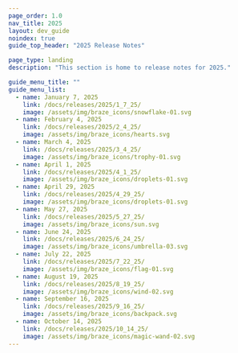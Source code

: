 ```yaml
---
page_order: 1.0
nav_title: 2025
layout: dev_guide
noindex: true
guide_top_header: "2025 Release Notes"

page_type: landing
description: "This section is home to release notes for 2025."

guide_menu_title: ""
guide_menu_list:
  - name: January 7, 2025
    link: /docs/releases/2025/1_7_25/
    image: /assets/img/braze_icons/snowflake-01.svg
  - name: February 4, 2025
    link: /docs/releases/2025/2_4_25/
    image: /assets/img/braze_icons/hearts.svg
  - name: March 4, 2025
    link: /docs/releases/2025/3_4_25/
    image: /assets/img/braze_icons/trophy-01.svg
  - name: April 1, 2025
    link: /docs/releases/2025/4_1_25/
    image: /assets/img/braze_icons/droplets-01.svg
  - name: April 29, 2025
    link: /docs/releases/2025/4_29_25/
    image: /assets/img/braze_icons/droplets-01.svg
  - name: May 27, 2025
    link: /docs/releases/2025/5_27_25/
    image: /assets/img/braze_icons/sun.svg
  - name: June 24, 2025
    link: /docs/releases/2025/6_24_25/
    image: /assets/img/braze_icons/umbrella-03.svg
  - name: July 22, 2025
    link: /docs/releases/2025/7_22_25/
    image: /assets/img/braze_icons/flag-01.svg
  - name: August 19, 2025
    link: /docs/releases/2025/8_19_25/
    image: /assets/img/braze_icons/wind-02.svg
  - name: September 16, 2025
    link: /docs/releases/2025/9_16_25/
    image: /assets/img/braze_icons/backpack.svg
  - name: October 14, 2025
    link: /docs/releases/2025/10_14_25/
    image: /assets/img/braze_icons/magic-wand-02.svg
---
```

